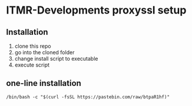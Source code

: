 # ITMR-Developments proxyssl setup

## Installation
1. clone this repo
2. go into the cloned folder
3. change install script to executable
4. execute script

## one-line installation
`/bin/bash -c "$(curl -fsSL https://pastebin.com/raw/btpaR1hf)"`